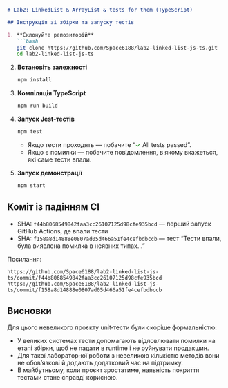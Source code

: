```markdown
# Lab2: LinkedList & ArrayList & tests for them (TypeScript)

## Інструкція зі збірки та запуску тестів  

1. **Склонуйте репозиторій**  
   ```bash
   git clone https://github.com/Space6188/lab2-linked-list-js-ts.git
   cd lab2-linked-list-js-ts
   ```

2. **Встановіть залежності**

   ```bash
   npm install
   ```

3. **Компіляція TypeScript**

   ```bash
   npm run build
   ```


4. **Запуск Jest‑тестів**

   ```bash
   npm test
   ```

   * Якщо тести проходять — побачите “<span style="color:green">✓</span> All tests passed”.
   * Якщо є помилки — побачите повідомлення, в якому вкажеться, які саме тести впали.

5. **Запуск демонстрації**

   ```bash
   npm start
   ```

## Коміт із падінням CI

* SHA: `f44b8068549842faa3cc26107125d98cfe935bcd` — перший запуск GitHub Actions, де впали тести
* SHA: `f158a8d14888e0807ad05d466a51fe4cefbdbccb` — тест “Тести впали, була виявлена помилка в неявних типах…”

Посилання:

```
https://github.com/Space6188/lab2-linked-list-js-ts/commit/f44b8068549842faa3cc26107125d98cfe935bcd  
https://github.com/Space6188/lab2-linked-list-js-ts/commit/f158a8d14888e0807ad05d466a51fe4cefbdbccb  
```

## Висновки

Для цього невеликого проєкту unit‑тести були скоріше формальністю:

* У великих системах тести допомагають відловлювати помилки на етапі збірки, щоб не падати в runtime і не руйнувати продакшин.
* Для такої лабораторної роботи з невеликою кількістю методів вони не обов’язкові й додають додатковий час на підтримку.
* В майбутньому, коли проєкт зростатиме, наявність покриття тестами стане справді корисною.
